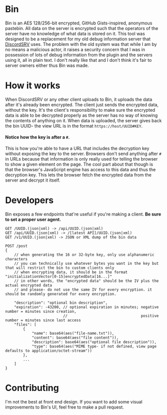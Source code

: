 # Bin
Bin is an AES 128/256-bit encrypted, GitHub Gists-inspired, anonymous
pastebin. All data on the server is encrypted such that the operators
of the server have no knowledge of what data is stored on it. This
tool was designed to be a replacement for my old debug information
server that [DiscordSRV](https://github.com/DiscordSRV/DiscordSRV)
uses. The problem with the old system was that while I am by no means
a malicious actor, it raises a security concern that I was in
possession of lots of debug information from the plugin and the
servers using it, all in plain text. I don't really like that and
I don't think it's fair to server owners either thus Bin was made.

# How it works
When DiscordSRV or any other client uploads to Bin, it uploads the
data after it's already been encrypted. The client just sends the
encrypted data, without the key. It's the client's responsibility
to make sure the encrypted data is able to be decrypted properly
as the server has no way of knowing the contents of anything on it.
When data is uploaded, the server gives back the bin UUID- the view
URL is in the format `https://host/UUID#KEY`.

#### Notice how the key is after a `#`.
This is how you're able to have a URL that includes the decryption
key without exposing the key to the server. Browsers don't send
anything after `#` in URLs because that information is only really
used for telling the browser to show a given element on the page.
The cool part about that though is that the browser's JavaScript
engine has access to this data and thus the decryption key. This lets
the browser fetch the encrypted data from the server and decrypt it
itself.

# Developers
Bin exposes a few endpoints that're useful if you're making a client.
**Be sure to set a proper user agent.**
```
GET /UUID.(json|xml) -> /api/UUID.(json|xml)
GET /api/UUID.(json|xml) -> /[latest API]/UUID.(json|xml)
GET /v1/UUID.(json|xml) -> JSON or XML dump of the bin data

POST /post
{
    // when generating the 16 or 32-byte key, only use alphanumeric characters
    // you can technically use whatever bytes you want in the key but that will restrict the bin to custom clients only
    // when encrypting data, it should be in the format "initializationVector[0-15]encryptedData[16...]"
    // in other words, the "encrypted data" should be the IV plus the actual encrypted data
    // and please- do not use the same IV for every encryption. it should be randomly generated for every encryption.

    "description": "optional bin description",
    "expiration": -43200, // optional expiration in minutes; negative number = minutes since creation,
                          //                                 positive number = minutes since last access
    "files": [
        {
            "name": base64(aes("file-name.txt")),
            "content": base64(aes("file content")),
            "description": base64(aes("optional file description")),
            "type": base64(aes("MIME type- if not defined, view page defaults to application/octet-stream"))
        },
        ...
    ]
}
```

# Contributing
I'm not the best at front end design. If you want to add some visual
improvements to Bin's UI, feel free to make a pull request.